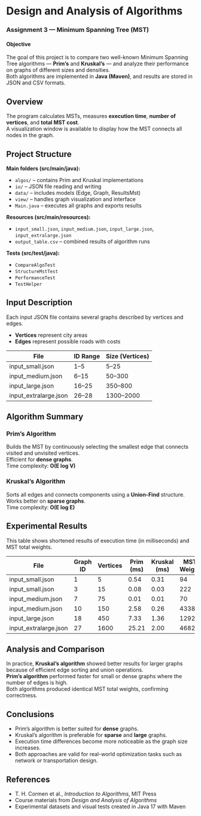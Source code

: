 # Design and Analysis of Algorithms  
### Assignment 3 — Minimum Spanning Tree (MST)

#### Objective  
The goal of this project is to compare two well-known Minimum Spanning Tree algorithms — **Prim’s** and **Kruskal’s** — and analyze their performance on graphs of different sizes and densities.  
Both algorithms are implemented in **Java (Maven)**, and results are stored in JSON and CSV formats.

## Overview  
The program calculates MSTs, measures **execution time**, **number of vertices**, and **total MST cost**.  
A visualization window is available to display how the MST connects all nodes in the graph.

## Project Structure  

**Main folders (src/main/java):**  
- `algos/` – contains Prim and Kruskal implementations  
- `io/` – JSON file reading and writing  
- `data/` – includes models (Edge, Graph, ResultsMst)  
- `view/` – handles graph visualization and interface  
- `Main.java` – executes all graphs and exports results  

**Resources (src/main/resources):**  
- `input_small.json`, `input_medium.json`, `input_large.json`, `input_extralarge.json`  
- `output_table.csv` – combined results of algorithm runs  

**Tests (src/test/java):**  
- `CompareAlgoTest`  
- `StructureMstTest`  
- `PerformanceTest`  
- `TestHelper`  

## Input Description  
Each input JSON file contains several graphs described by vertices and edges.  
- **Vertices** represent city areas  
- **Edges** represent possible roads with costs  

| File | ID Range | Size (Vertices) |
|------|-----------|----------------|
| input_small.json | 1–5 | 5–25 |
| input_medium.json | 6–15 | 50–300 |
| input_large.json | 16–25 | 350–800 |
| input_extralarge.json | 26–28 | 1300–2000 |

## Algorithm Summary  

### Prim’s Algorithm  
Builds the MST by continuously selecting the smallest edge that connects visited and unvisited vertices.  
Efficient for **dense graphs**.  
Time complexity: **O(E log V)**  

### Kruskal’s Algorithm  
Sorts all edges and connects components using a **Union-Find** structure.  
Works better on **sparse graphs**.  
Time complexity: **O(E log E)**  

## Experimental Results  
This table shows shortened results of execution time (in milliseconds) and MST total weights.

| File | Graph ID | Vertices | Prim (ms) | Kruskal (ms) | MST Weight |
|------|-----------|-----------|------------|---------------|-------------|
| input_small.json | 1 | 5 | 0.54 | 0.31 | 94 |
| input_small.json | 3 | 15 | 0.08 | 0.03 | 222 |
| input_medium.json | 7 | 75 | 0.01 | 0.01 | 70 |
| input_medium.json | 10 | 150 | 2.58 | 0.26 | 4338 |
| input_large.json | 18 | 450 | 7.33 | 1.36 | 12926 |
| input_extralarge.json | 27 | 1600 | 25.21 | 2.00 | 46820 |

## Analysis and Comparison  
In practice, **Kruskal’s algorithm** showed better results for larger graphs because of efficient edge sorting and union operations.  
**Prim’s algorithm** performed faster for small or dense graphs where the number of edges is high.  
Both algorithms produced identical MST total weights, confirming correctness.

## Conclusions  
- Prim’s algorithm is better suited for **dense** graphs.  
- Kruskal’s algorithm is preferable for **sparse** and **large** graphs.  
- Execution time differences become more noticeable as the graph size increases.  
- Both approaches are valid for real-world optimization tasks such as network or transportation design.

## References  
- T. H. Cormen et al., *Introduction to Algorithms*, MIT Press  
- Course materials from *Design and Analysis of Algorithms*  
- Experimental datasets and visual tests created in Java 17 with Maven

